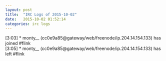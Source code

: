 ```yaml
---
layout: post
title:  "IRC Logs of 2015-10-02"
date:   2015-10-02 01:52:14
categories: irc logs
---
```

<span class="irc-date">[3:03]</span> <span class="irc-green">* monty__ (cc0e9a85@gateway/web/freenode/ip.204.14.154.133) has joined #flink</span><br />
<span class="irc-date">[3:05]</span> <span class="irc-green">* monty__ (cc0e9a85@gateway/web/freenode/ip.204.14.154.133) has left #flink</span><br />

